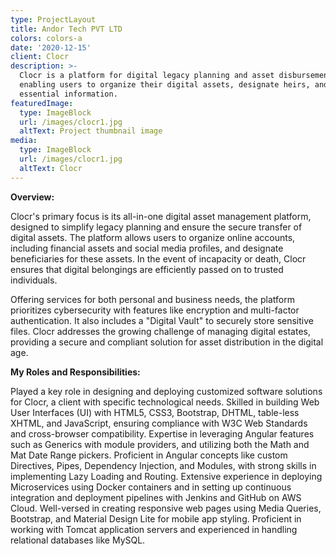 ```yaml
---
type: ProjectLayout
title: Andor Tech PVT LTD
colors: colors-a
date: '2020-12-15'
client: Clocr
description: >-
  Clocr is a platform for digital legacy planning and asset disbursement,
  enabling users to organize their digital assets, designate heirs, and share
  essential information.
featuredImage:
  type: ImageBlock
  url: /images/clocr1.jpg
  altText: Project thumbnail image
media:
  type: ImageBlock
  url: /images/clocr1.jpg
  altText: Clocr
---
```

**Overview:**

Clocr's primary focus is its all-in-one digital asset management platform, designed to simplify legacy planning and ensure the secure transfer of digital assets. The platform allows users to organize online accounts, including financial assets and social media profiles, and designate beneficiaries for these assets. In the event of incapacity or death, Clocr ensures that digital belongings are efficiently passed on to trusted individuals.



Offering services for both personal and business needs, the platform prioritizes cybersecurity with features like encryption and multi-factor authentication. It also includes a "Digital Vault" to securely store sensitive files. Clocr addresses the growing challenge of managing digital estates, providing a secure and compliant solution for asset distribution in the digital age.



**My Roles and Responsibilities:**

Played a key role in designing and deploying customized software solutions for Clocr, a client with specific technological needs. Skilled in building Web User Interfaces (UI) with HTML5, CSS3, Bootstrap, DHTML, table-less XHTML, and JavaScript, ensuring compliance with W3C Web Standards and cross-browser compatibility. Expertise in leveraging Angular features such as Generics with module providers, and utilizing both the Math and Mat Date Range pickers. Proficient in Angular concepts like custom Directives, Pipes, Dependency Injection, and Modules, with strong skills in implementing Lazy Loading and Routing. Extensive experience in deploying Microservices using Docker containers and in setting up continuous integration and deployment pipelines with Jenkins and GitHub on AWS Cloud. Well-versed in creating responsive web pages using Media Queries, Bootstrap, and Material Design Lite for mobile app styling. Proficient in working with Tomcat application servers and experienced in handling relational databases like MySQL.


